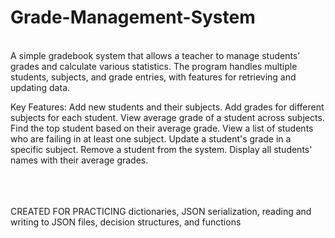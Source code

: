 # Grade-Management-System
</br>
A simple gradebook system that allows a teacher to manage students’ grades and calculate various statistics. The program handles multiple students, subjects, and grade entries, with features for retrieving and updating data.

Key Features:
Add new students and their subjects.
Add grades for different subjects for each student.
View average grade of a student across subjects.
Find the top student based on their average grade.
View a list of students who are failing in at least one subject.
Update a student's grade in a specific subject.
Remove a student from the system.
Display all students' names with their average grades.

</br></br></br>
CREATED FOR PRACTICING dictionaries, JSON serialization, reading and writing to JSON files, decision structures, and functions
